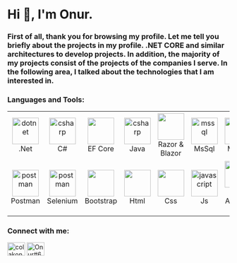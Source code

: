 <h1 align="left">Hi 👋, I'm Onur.</h1>
<h3 align="left">First of all, thank you for browsing my profile. Let me tell you briefly about the projects in my profile. .NET CORE and similar architectures to develop projects. In addition, the majority of my projects consist of the projects of the companies I serve. In the following area, I talked about the technologies that I am interested in.</h3>



<h3 align="left">Languages and Tools:</h3>

<table>
  <tr style="border: none;" height="110">
    <td align="center" width="96" style="border: none;">
      <a> <img src="https://github.com/colakkonur/colakkonur/assets/75670612/22956ef1-b626-47e7-8ac2-5804f60b4697" alt="dotnet" width="60"/></a>
      <br>.Net
    </td>
    <td align="center" width="96" style="border: none;">
      <a> <img src="https://github.com/colakkonur/colakkonur/assets/75670612/d3b7505b-a8e9-4208-b0b9-cd4e38784006" alt="csharp" width="60"/></a>
      <br>C#
    </td>
    <td align="center" width="96" style="border: none;">
      <a>
        <img src="https://github.com/colakkonur/colakkonur/assets/75670612/142d19d1-0f18-4e1c-96b1-8988a4ed9e03" width="60"/>
      </a>
      <br>EF Core
    </td>
    <td align="center" width="96" style="border: none;">
      <a> <img src="https://github.com/colakkonur/colakkonur/assets/75670612/92d24983-1398-43f7-9ae4-e3301a87408e" alt="csharp" width="60"/></a>
      <br>Java
    </td>
    <td align="center" width="96" style="border: none;">
      <a>
        <img src="https://github.com/colakkonur/colakkonur/assets/75670612/7b936574-3c43-4265-b5b5-bd79f1c6ae87" width="60"/>
      </a>
      <br>Razor & Blazor
    </td>
    <td align="center" width="96" style="border: none;">
     <a> <img src="https://github.com/colakkonur/colakkonur/assets/75670612/2ac6d3bd-6f20-4f90-bd4e-ee8605966e9a" alt="mssql" width="60"/></a> 
      <br>MsSql
    </td>
    <td align="center" width="96" style="border: none;">
     <a> <img src="https://github.com/colakkonur/colakkonur/assets/75670612/c5a99fae-b0c9-4d3e-9a6a-4a0ff4327aab" alt="mysql" width="60"/></a> 
      <br>MySql
    </td>
    <td align="center" width="96" style="border: none;">
     <a> <img src="https://github.com/colakkonur/colakkonur/assets/75670612/48b2467a-0714-47fe-8133-8d6fe1bbd4d3" alt="mongodb" width="60" height="60"/></a> 
      <br>Mongo DB
    </td>
  </tr>
  
  <tr style="border: none;" height="98">
    <td align="center" width="96" style="border: none;">
      <a> <img src="https://github.com/colakkonur/colakkonur/assets/75670612/52337474-2e81-4724-a02c-da6b991779b9" alt="postman" width="60"/></a>
      <br>Postman
    </td>
    <td align="center" width="96" style="border: none;">
      <a> <img src="https://github.com/colakkonur/colakkonur/assets/75670612/a6a48b7f-a06c-4b47-8569-3c11551f82d6" alt="postman" width="60"/></a>
      <br>Selenium
    </td>
    <td align="center" width="96" style="border: none;">
      <a>
        <img src="https://github.com/colakkonur/colakkonur/assets/75670612/d7596f14-5393-43e8-a547-8ada5bcf7c21" width="60"/>
      </a>
      <br>Bootstrap
    </td>
    <td align="center" width="96" style="border: none;">
      <a>
        <img src="https://github.com/colakkonur/colakkonur/assets/75670612/216fb0c5-9f3d-4f93-9ee3-a0a72c2f3f5a" width="60"/>
      </a>
      <br>Html
    </td>
    <td align="center" width="96" style="border: none;">
      <a>
        <img src="https://github.com/colakkonur/colakkonur/assets/75670612/3a7dd9f5-37c1-4ace-8d01-c52a2f4e684f" width="60"/>
      </a>
      <br>Css
    </td>
    <td align="center" width="96" style="border: none;">
      <a> <img src="https://github.com/colakkonur/colakkonur/assets/75670612/7d2b30aa-f6bf-4d81-a787-75d74b7a673f" alt="javascript" width="60"/></a>
      <br>Js
    </td>
    <td align="center" width="96" style="border: none;">
      <a> <img src="https://github.com/colakkonur/colakkonur/assets/75670612/d855ca1d-8f9f-4ef3-b61a-9e2425d580f6" alt="javascript" width="60"/></a>
      <br>Web API and more
    </td>
    <td align="center" width="96" style="border: none;">
      <a> <img src="https://github.com/colakkonur/colakkonur/assets/75670612/46161c69-8a07-48f2-a4d0-79dc1512420c" alt="javascript" width="60"/></a>
      <br>Docker
    </td>
  </tr>
</table>

<h3 align="left">Connect with me:</h3>
<p align="left">
<a href="https://linkedin.com/in/colakkonur" target="_blank"><img align="center" src="https://raw.githubusercontent.com/rahuldkjain/github-profile-readme-generator/master/src/images/icons/Social/linked-in-alt.svg" alt="colakonur" height="30" width="40" /></a>
<a href="https://discord.gg/Onur#6130" target="_blank"><img align="center" src="https://raw.githubusercontent.com/rahuldkjain/github-profile-readme-generator/master/src/images/icons/Social/discord.svg" alt="Onur#6130" height="30" width="40" /></a>

</p>
